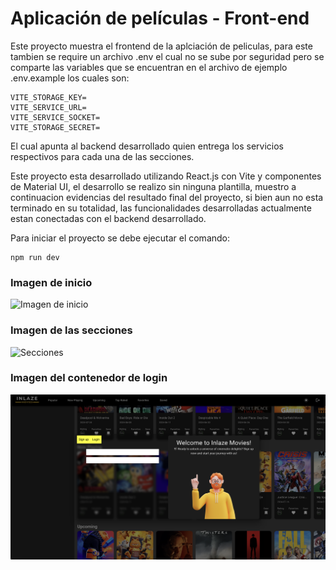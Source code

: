 # Aplicación de películas - Front-end

Este proyecto muestra el frontend de la aplciación de peliculas, para este tambien se require un archivo .env el cual no se sube por seguridad pero se comparte las variables que se encuentran en el archivo de ejemplo .env.example los cuales son:

```
VITE_STORAGE_KEY=
VITE_SERVICE_URL=
VITE_SERVICE_SOCKET=
VITE_STORAGE_SECRET=
```

El cual apunta al backend desarrollado quien entrega los servicios respectivos para cada una de las secciones.

Este proyecto esta desarrollado utilizando React.js con Vite y componentes de Material UI, el desarrollo se realizo sin ninguna plantilla, muestro a continuacion evidencias del resultado final del proyecto, si bien aun no esta terminado en su totalidad, las funcionalidades desarrolladas actualmente estan conectadas con el backend desarrollado.

Para iniciar el proyecto se debe ejecutar el comando:

```
npm run dev
```

### Imagen de inicio

![Imagen de inicio](/results/1.png)

### Imagen de las secciones

![Secciones](/results/2.png)

### Imagen del contenedor de login

![Imagen de login](/results/3.png)
